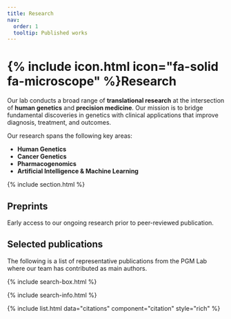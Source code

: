 ```yaml
---
title: Research
nav:
  order: 1
  tooltip: Published works
---
```


# {% include icon.html icon="fa-solid fa-microscope" %}Research

Our lab conducts a broad range of **translational research** at the intersection of **human genetics** and **precision medicine**. Our mission is to bridge fundamental discoveries in genetics with clinical applications that improve diagnosis, treatment, and outcomes.  

Our research spans the following key areas:  

- **Human Genetics** 
- **Cancer Genetics**
- **Pharmacogenomics**
- **Artificial Intelligence & Machine Learning**

{% include section.html %}

## Preprints

Early access to our ongoing research prior to peer-reviewed publication.


## Selected publications

The following is a list of representative publications from the PGM Lab where our team has contributed as main authors. 

{% include search-box.html %}

{% include search-info.html %}

{% include list.html data="citations" component="citation" style="rich" %}
